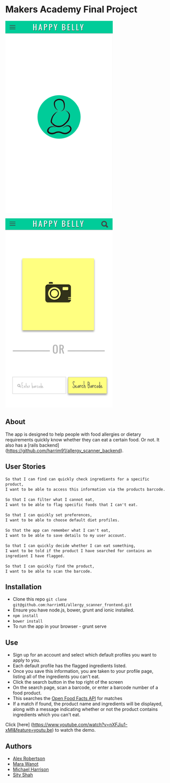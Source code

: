 # Makers Academy Final Project

![homepage](app/images/homepage.png)  


![scanner](app/images/scan.png)


About
-----

The app is designed to help people with food allergies or dietary requirements quickly know whether they can eat a certain food. Or not.
It also has a [rails backend] (https://github.com/harrim91/allergy_scanner_backend).

User Stories
------------
```
So that I can find can quickly check ingredients for a specific product,
I want to be able to access this information via the products barcode.

So that I can filter what I cannot eat,
I want to be able to flag specific foods that I can't eat.

So that I can quickly set preferences,
I want to be able to choose default diet profiles.

So that the app can remember what I can't eat,
I want to be able to save details to my user account.

So that I can quickly decide whether I can eat something,
I want to be told if the product I have searched for contains an ingredient I have flagged.

So that I can quickly find the product,
I want to be able to scan the barcode.

```

Installation
-------
- Clone this repo `git clone git@github.com:harrim91/allergy_scanner_frontend.git`
- Ensure you have node.js, bower, grunt and ionic installed.
- `npm install`
- `bower install`
- To run the app in your browser - grunt serve

Use
-------
- Sign up for an account and select which default profiles you want to apply to you.
- Each default profile has the flagged ingredients listed.
- Once you save this information, you are taken to your profile page, listing all of the ingredients you can't eat.
- Click the search button in the top right of the screen
- On the search page, scan a barcode, or enter a barcode number of a food product.
- This searches the [Open Food Facts API](http://world.openfoodfacts.org/data) for matches
- If a match if found, the product name and ingredients will be displayed, along with a message indicating whether or not the product contains ingredients which you can't eat.

Click [here] (https://www.youtube.com/watch?v=nXFJiu1-xMI&feature=youtu.be) to watch the demo.


Authors
-------
- [Alex Robertson](https://github.com/OMGDuke)
- [Mara Wanot](https://github.com/GeekG1rl)
- [Michael Harrison](https://github.com/harrim91)
- [Sity Shah](https://github.com/sitypop)
